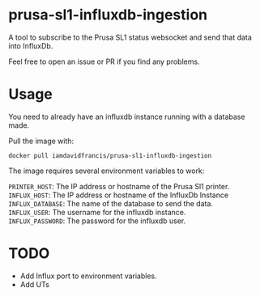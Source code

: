 # prusa-sl1-influxdb-ingestion

A tool to subscribe to the Prusa SL1 status websocket and send that data into InfluxDb. 

Feel free to open an issue or PR if you find any problems.

# Usage

You need to already have an influxdb instance running with a database made.

Pull the image with:
```
docker pull iamdavidfrancis/prusa-sl1-influxdb-ingestion
```

The image requires several environment variables to work:

`PRINTER_HOST`: The IP address or hostname of the Prusa Sl1 printer.   
`INFLUX_HOST`: The IP address or hostname of the InfluxDb Instance   
`INFLUX_DATABASE`: The name of the database to send the data.   
`INFLUX_USER`: The username for the influxdb instance.   
`INFLUX_PASSWORD`: The password for the influxdb user.


# TODO
* Add Influx port to environment variables.
* Add UTs
